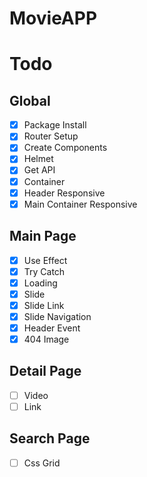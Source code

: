# MovieAPP

# Todo

## Global

- [x] Package Install
- [x] Router Setup
- [x] Create Components
- [x] Helmet
- [x] Get API
- [x] Container
- [x] Header Responsive
- [x] Main Container Responsive

## Main Page

- [x] Use Effect
- [x] Try Catch
- [x] Loading
- [x] Slide
- [x] Slide Link
- [x] Slide Navigation
- [x] Header Event
- [x] 404 Image

## Detail Page

- [ ] Video
- [ ] Link

## Search Page

- [ ] Css Grid
